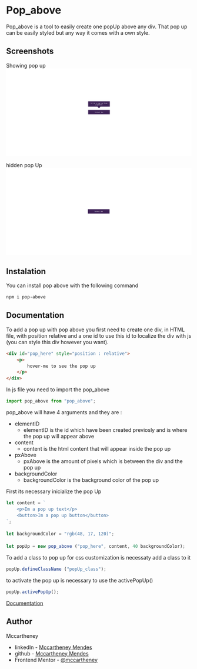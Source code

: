 # Pop_above

Pop_above is a tool to easily create one popUp above any div.
That pop up can be easily styled but any way it comes with a own style.


## Screenshots

Showing pop up
![actived Screenshot](./images/active.png)

hidden pop Up
![not active Screenshot](./images/not%20active.png)


## Instalation

You can install pop above with the following command

```bash
npm i pop-above
```
    
## Documentation

To add a pop up with pop above you first need to create one div, in HTML file, with position relative and a one id to use this id to localize the div with js (you can style this div however you want).

```html
<div id="pop_here" style="position : relative"> 
    <p> 
        hover-me to see the pop up
    </p>
</div>
```

In js file you need to import the pop_above 

```js
import pop_above from "pop_above";
```
pop_above will have 4 arguments and they are :
- elementID
    - elementID is the id which have been created previosly and is where the pop up will appear above
- content 
    - content is the html content that will appear inside the pop up
- pxAbove
    - pxAbove is the amount of pixels which is between the div and the pop up
- backgroundColor
    - backgroundColor is the background color of the pop up


First its necessary inicialize the pop Up
```js
let content = `
    <p>Im a pop up text</p>
    <button>Im a pop up button</button>
`;

let backgroundColor = "rgb(48, 17, 120)";

let popUp = new pop_above ("pop_here", content, 40 backgroundColor);
```

To add a class to pop up for css customization is necessaty add a class to it
```js
popUp.defineClassName ("popUp_class");
```

to activate the pop up is necessary to use the activePopUp()

```js
popUp.activePopUp();
```

[Documentation](https://www.npmjs.com/package/pop-above)


## Author

Mccartheney 

- linkedIn - [Mccartheney Mendes](https://www.linkedin.com/in/mccartheney-mendes-892709292/)
- github - [Mccartheney Mendes](https://github.com/mccartheney)
- Frontend Mentor - [@mccartheney](https://www.frontendmentor.io/profile/mccartheney)